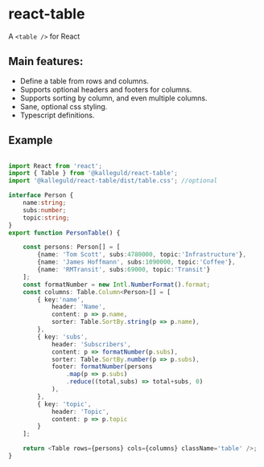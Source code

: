 # react-table

A  `<table />` for React

## Main features:

* Define a table from rows and columns.
* Supports optional headers and footers for columns.
* Supports sorting by column, and even multiple columns.
* Sane, optional css styling.
* Typescript definitions.

## Example

```typescript

import React from 'react';
import { Table } from '@kalleguld/react-table';
import '@kalleguld/react-table/dist/table.css'; //optional

interface Person {
    name:string;
    subs:number;
    topic:string;
}
export function PersonTable() {

    const persons: Person[] = [
        {name: 'Tom Scott', subs:4780000, topic:'Infrastructure'},
        {name: 'James Hoffmann', subs:1090000, topic:'Coffee'},
        {name: 'RMTransit', subs:69000, topic:'Transit'}
    ];
    const formatNumber = new Intl.NumberFormat().format;
    const columns: Table.Column<Person>[] = [
        { key:'name', 
            header: 'Name', 
            content: p => p.name, 
            sorter: Table.SortBy.string(p => p.name),
        },
        { key: 'subs', 
            header: 'Subscribers', 
            content: p => formatNumber(p.subs), 
            sorter: Table.SortBy.number(p => p.subs),
            footer: formatNumber(persons
                .map(p => p.subs)
                .reduce((total,subs) => total+subs, 0)
            ),
        },
        { key: 'topic', 
            header: 'Topic',
            content: p => p.topic 
        }
    ];

    return <Table rows={persons} cols={columns} className='table' />;
}

```